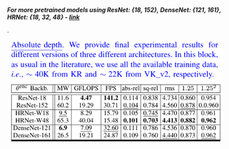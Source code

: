 

***For more pretrained models using ResNet: {18, 152},  DenseNet: {121, 161}, HRNet: {18, 32, 48} - [**link**](https://drive.google.com/drive/folders/1_Zbk6AjOcJ34ERlB8mpu5xT84ptbd1Iz?usp=sharing)*** 

.

![img.png](../media/figures/table_vi.png)
